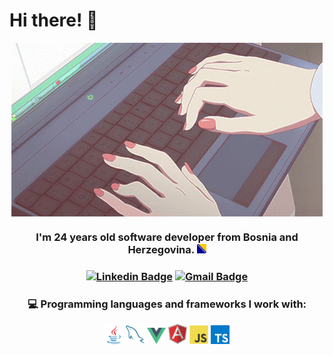 # Hi there! 👋

<div align='center'>
  <img src = 'https://github.com/amina-alibasic/amina-alibasic/blob/8bbcfa833bf30ef8f52f1903684ae17208d46e0d/images/computer-typing.gif' alt = 'Computer Typing' align='center'/>
</div>

<h3 align="center"> I'm 24 years old software developer from Bosnia and Herzegovina. 
  <img src = 'https://raw.githubusercontent.com/amina-alibasic/amina-alibasic/main/images/ba.svg' width='15'/> 
</h3>

<h3 align='center'>

[![Linkedin Badge](https://img.shields.io/badge/-AminaAlibasic-blue?style=flat-square&logo=Linkedin&logoColor=white&link=https://www.linkedin.com/in/amina-alibasic)](https://www.linkedin.com/in/amina-alibasic) [![Gmail Badge](https://img.shields.io/badge/-alibasicamina@outlook.com-c14438?style=flat-square&logo=Gmail&logoColor=white&link=mailto:alibasicamina@outlook.com)](mailto:alibasicamina@outlook.com)

</h3>

 <h3 align="center"> 💻 Programming languages and frameworks I work with:</h3>
 <div align='center'>
    <img src = 'https://raw.githubusercontent.com/amina-alibasic/amina-alibasic/main/images/java.svg' width='30'/>
    <img src = 'https://raw.githubusercontent.com/amina-alibasic/amina-alibasic/main/images/sql.svg' width='30'/>
    <img src = 'https://raw.githubusercontent.com/amina-alibasic/amina-alibasic/main/images/vue.svg' width='30'/>
    <img src = 'https://raw.githubusercontent.com/amina-alibasic/amina-alibasic/main/images/angular.svg' width='30'/>
    <img src = 'https://raw.githubusercontent.com/amina-alibasic/amina-alibasic/main/images/js.svg' width='30'/>
    <img src = 'https://raw.githubusercontent.com/amina-alibasic/amina-alibasic/main/images/typescript.svg' width='30'/>
</div>
